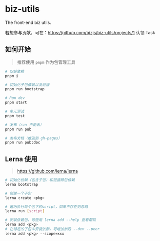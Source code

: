 # biz-utils
The front-end biz utils.

若想参与贡献，可在：https://github.com/bizjs/biz-utils/projects/1 认领 Task

## 如何开始


> 推荐使用 `pnpm` 作为包管理工具

```bash
# 安装依赖
pnpm i

# 初始化子包依赖以及链接
pnpm run bootstrap

# Run dev
pnpm start

# 单元测试
pnpm test

# 发布（run 不能丢）
pnpm run pub

# 发布文档（推送到 gh-pages）
pnpm run pub:doc
```

## Lerna 使用

> https://github.com/lerna/lerna

```bash
# 初始化依赖（包含子包）和链接跨包依赖
lerna bootstrap

# 创建一个子包
lerna create <pkg>

# 遍历执行每个包下的script，如果不存在则忽略
lerna run [script]

# 安装依赖包，可使用 lerna add --help 查看帮助
lerna add <pkg>
# 在特定的子包中安装依赖，可增加参数 --dev --peer
lerna add <pkg> --scope=xxx
```

